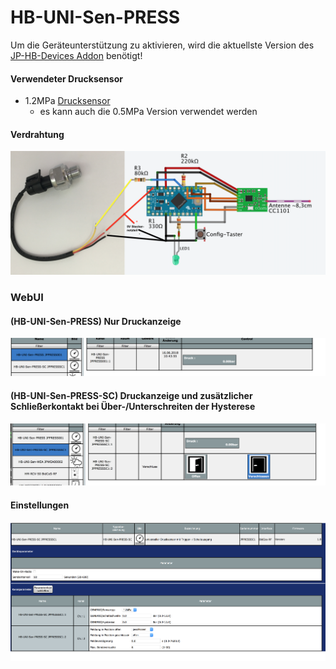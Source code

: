 # HB-UNI-Sen-PRESS
Um die Geräteunterstützung zu aktivieren, wird die aktuellste Version des [JP-HB-Devices Addon](https://github.com/jp112sdl/JP-HB-Devices-addon/releases/latest) benötigt!

#### Verwendeter Drucksensor
- 1.2MPa [Drucksensor](https://www.ebay.de/itm/152788257827)
  - es kann auch die 0.5MPa Version verwendet werden 

#### Verdrahtung
![wiring1](Images/wiring.png)

### WebUI
#### (HB-UNI-Sen-PRESS) Nur Druckanzeige

![ccu1](Images/CCU_Bedienung_PRESS.png)

#### (HB-UNI-Sen-PRESS-SC) Druckanzeige und zusätzlicher Schließerkontakt bei Über-/Unterschreiten der Hysterese

![ccu2](Images/CCU_Bedienung_PRESS-SC.png)

#### Einstellungen

![ccu3](Images/CCU_Einstellung_PRESS-SC.png)

